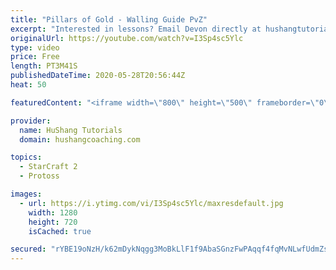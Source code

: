 ```yaml
---
title: "Pillars of Gold - Walling Guide PvZ"
excerpt: "Interested in lessons? Email Devon directly at hushangtutorials@outlook.com ------------------------------------------------------------------------------------------------------- Want to support HuShang Tutorials directly? Patreon is a website where you can contribute a monthly donation that will help"
originalUrl: https://youtube.com/watch?v=I3Sp4sc5Ylc
type: video
price: Free
length: PT3M41S
publishedDateTime: 2020-05-28T20:56:44Z
heat: 50

featuredContent: "<iframe width=\"800\" height=\"500\" frameborder=\"0\" src=\"https://www.youtube.com/embed/I3Sp4sc5Ylc\" allow=\"accelerometer; autoplay; encrypted-media; gyroscope; picture-in-picture\" allowfullscreen></iframe>"

provider:
  name: HuShang Tutorials
  domain: hushangcoaching.com

topics:
  - StarCraft 2
  - Protoss

images:
  - url: https://i.ytimg.com/vi/I3Sp4sc5Ylc/maxresdefault.jpg
    width: 1280
    height: 720
    isCached: true

secured: "rYBE19oNzH/k62mDykNqgg3MoBkLlF1f9AbaSGnzFwPAqqf4fqMvNLwfUdmZsY+ZkMAE2BAXelcclUPFIzDXrkVlujwGnQDeEz3+SxYNzsKKYaHp4BmPdchtGZFIt7fs3+JpNahcknHR1G8hIcF2FirGe3bOQwNqI4eCKTG1nU6eXENUtVLXa1D57P/x6jnSB/QlI+NYeKZyg7WkmaK/oOHpIf/73RGFToo8Xzy81CtWjiYyJ4DOkdKCDDPaG0NnjUR7PrFlR1+z/4fzr93OnyNHG7Q/9R/n1F9o6kn1n2DwfubEKI3jQy0FdbQeTzQFxAKhk06GLMq57za+leVx0HMWBfkWPqVZxQSPn6aLZiPTopDkp0XgYP6ZUpZc/DAc5OYkZ926hRStrsXfisG++K7Xapi2CIRfKsUH2zJYH4Y=;qF/vQdvXontDiTVe/kq1/A=="
---
```


